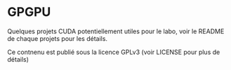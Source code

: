 # GPGPU
Quelques projets CUDA potentiellement utiles pour le labo, voir le README de chaque projets pour les détails.

Ce contnenu est publié sous la licence GPLv3 (voir LICENSE pour plus de détails)
